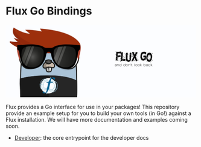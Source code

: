 # Flux Go Bindings

![img/flux-go-banner.png](img/flux-go-banner.png)

Flux provides a Go interface for use in your packages!
This repository provide an example setup for you to build your own tools (in Go!)
against a Flux installation. We will have more documentation and examples
coming soon.

 - [Developer](developer.md): the core entrypoint for the developer docs
